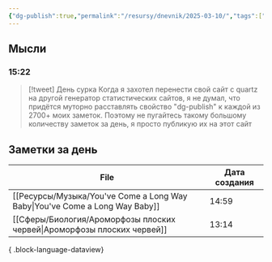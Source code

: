 ```yaml
---
{"dg-publish":true,"permalink":"/resursy/dnevnik/2025-03-10/","tags":["Ежедневнаязаметка"]}
---
```


## Мысли
### 15:22
> [!tweet] День сурка 
> Когда я захотел перенести свой сайт с quartz на другой генератор статистических сайтов, я не думал, что придётся муторно расставлять свойство "dg-publish" к каждой из 2700+ моих заметок. Поэтому не пугайтесь такому большому количеству заметок за день, я просто публикую их на этот сайт 

## Заметки за день
| File                                                                           | Дата создания |
| ------------------------------------------------------------------------------ | ------------- |
| [[Ресурсы/Музыка/You've Come a Long Way Baby\|You've Come a Long Way Baby]] | 14:59         |
| [[Сферы/Биология/Ароморфозы плоских червей\|Ароморфозы плоских червей]]     | 13:14         |

{ .block-language-dataview}
